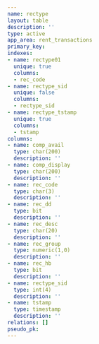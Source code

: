 ```yaml
---
name: rectype
layout: table
description: ''
type: active
app_area: rent_transactions
primary_key: 
indexes:
- name: rectype01
  unique: true
  columns:
  - rec_code
- name: rectype_sid
  unique: false
  columns:
  - rectype_sid
- name: rectype_tstamp
  unique: true
  columns:
  - tstamp
columns:
- name: comp_avail
  type: char(200)
  description: ''
- name: comp_display
  type: char(200)
  description: ''
- name: rec_code
  type: char(3)
  description: ''
- name: rec_dd
  type: bit
  description: ''
- name: rec_desc
  type: char(20)
  description: ''
- name: rec_group
  type: numeric(1,0)
  description: ''
- name: rec_hb
  type: bit
  description: ''
- name: rectype_sid
  type: int(4)
  description: ''
- name: tstamp
  type: timestamp
  description: ''
relations: []
pseudo_pk: 
---
```


